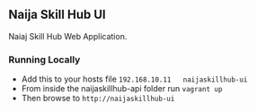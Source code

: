 ## Naija Skill Hub UI

Naiaj Skill Hub Web Application.

### Running Locally
* Add this to your hosts file ```192.168.10.11   naijaskillhub-ui```
* From inside the naijaskillhub-api folder run ```vagrant up```
* Then browse to ```http://naijaskillhub-ui```
